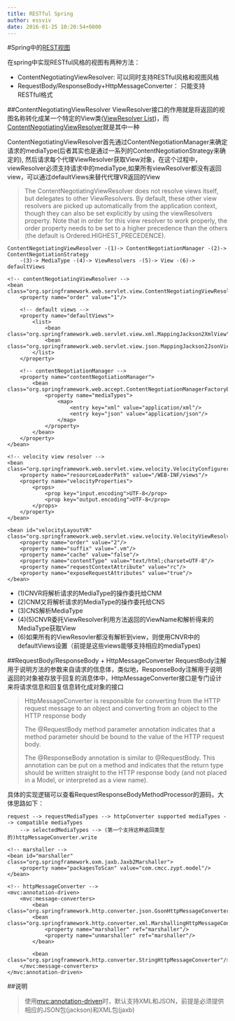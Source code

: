 ```yaml
---
title: RESTful Spring
author: essviv
date: 2016-01-25 10:20:54+0800
---
```


#Spring中的[REST视图][0]

在spring中实现RESTful风格的视图有两种方法：     

* ContentNegotiatingViewResolver: 可以同时支持RESTful风格和视图风格
* RequestBody/ResponseBody+HttpMessageConverter： 只能支持RESTful格式

##ContentNegotiatingViewResolver
ViewResolver接口的作用就是将返回的视图名称转化成某一个特定的View类([ViewResolver List][1])，而[ContentNegotiatingViewResolver][2]就是其中一种

ContentNegotiatingViewResolver首先通过ContentNegotiationManager来确定请求的mediaType(后者其实也是通过一系列的ContentNegotiationStrategy来确定的), 然后请求每个代理ViewResolver获取View对象，在这个过程中，viewResolver必须支持请求中的mediaType,如果所有viewResolver都没有返回view，可以通过defaultViews来替代代理VR返回的View

> The ContentNegotiatingViewResolver does not resolve views itself, but delegates to other ViewResolvers. By default, these other view resolvers are picked up automatically from the application context, though they can also be set explicitly by using the viewResolvers property. Note that in order for this view resolver to work properly, the order property needs to be set to a higher precedence than the others (the default is Ordered.HIGHEST_PRECEDENCE).

	ContentNegotiatingViewResolver -(1)-> ContentNegotiationManager -(2)-> ContentNegotiationStrategy 
		-(3)-> MediaType -(4)-> ViewResolvers -(5)-> View -(6)-> defaultViews

	<!-- contentNegotiatingViewResolver -->
    <bean class="org.springframework.web.servlet.view.ContentNegotiatingViewResolver">
        <property name="order" value="1"/>

        <!-- default views -->
        <property name="defaultViews">
            <list>
                <bean class="org.springframework.web.servlet.view.xml.MappingJackson2XmlView"/>
                <bean class="org.springframework.web.servlet.view.json.MappingJackson2JsonView"/>
            </list>
        </property>

        <!-- contentNegotiationManager -->
        <property name="contentNegotiationManager">
            <bean class="org.springframework.web.accept.ContentNegotiationManagerFactoryBean">
                <property name="mediaTypes">
                    <map>
                        <entry key="xml" value="application/xml"/>
                        <entry key="json" value="application/json"/>
                    </map>
                </property>
            </bean>
        </property>
    </bean>

    <!-- velocity view resolver -->
    <bean class="org.springframework.web.servlet.view.velocity.VelocityConfigurer">
        <property name="resourceLoaderPath" value="/WEB-INF/views"/>
        <property name="velocityProperties">
            <props>
                <prop key="input.encoding">UTF-8</prop>
                <prop key="output.encoding">UTF-8</prop>
            </props>
        </property>
    </bean>

    <bean id="velocityLayoutVR" class="org.springframework.web.servlet.view.velocity.VelocityViewResolver">
        <property name="order" value="2"/>
        <property name="suffix" value=".vm"/>
        <property name="cache" value="false"/>
        <property name="contentType" value="text/html;charset=UTF-8"/>
        <property name="requestContextAttribute" value="rc"/>
        <property name="exposeRequestAttributes" value="true"/>
    </bean>

* (1)CNVR将解析请求的MediaType的操作委托给CNM
* (2)CNM又将解析请求的MediaType的操作委托给CNS
* (3)CNS解析MediaType
* (4)(5)CNVR委托ViewResolver利用方法返回的ViewName和解析得来的MediaType获取View
* (6)如果所有的ViewResovler都没有解析到view，则使用CNVR中的defaultViews设置（前提是这些views能够支持相应的mediaTypes)

##RequestBody/ResponseBody + HttpMessageConverter
RequestBody注解用于说明方法的参数来自请求的信息体，类似地，ResponseBody注解用于说明返回的对象被存放于回复的消息体中，HttpMessageConverter接口是专门设计来将请求信息和回复信息转化成对象的接口

> HttpMessageConverter is responsible for converting from the HTTP request message to an object and converting from an object to the HTTP response body
> 
> The @RequestBody method parameter annotation indicates that a method parameter should be bound to the value of the HTTP request body.
> 
> The @ResponseBody annotation is similar to @RequestBody. This annotation can be put on a method and indicates that the return type should be written straight to the HTTP response body (and not placed in a Model, or interpreted as a view name).

具体的实现逻辑可以查看RequestResponseBodyMethodProcessor的源码，大体思路如下：
	
	request --> requestMediaTypes --> httpConverter supported mediaTypes --> compatible mediaTypes 
		--> selectedMediaTypes --> (第一个支持这种返回类型的)httpMessageConverter.write

	<!-- marshaller -->
    <bean id="marshaller" class="org.springframework.oxm.jaxb.Jaxb2Marshaller">
        <property name="packagesToScan" value="com.cmcc.zypt.model"/>
    </bean>

    <!-- httpMessageConverter -->
    <mvc:annotation-driven>
        <mvc:message-converters>
            <bean class="org.springframework.http.converter.json.GsonHttpMessageConverter"/>
            <bean class="org.springframework.http.converter.xml.MarshallingHttpMessageConverter">
                <property name="marshaller" ref="marshaller"/>
                <property name="unmarshaller" ref="marshaller"/>
            </bean>

            <bean class="org.springframework.http.converter.StringHttpMessageConverter"/>
        </mvc:message-converters>
    </mvc:annotation-driven>

##说明
> 使用<mvc:annotation-driven>时，默认支持XML和JSON，前提是必须提供相应的JSON包(jackson)和XML包(jaxb)

[0]: https://dzone.com/articles/rest-spring
[1]: http://malliktalksjava.in/2013/07/14/list-of-view-resolvers-in-spring-mvc/
[2]: https://docs.spring.io/spring/docs/current/javadoc-api/org/springframework/web/servlet/view/ContentNegotiatingViewResolver.html